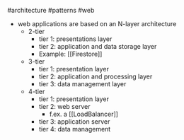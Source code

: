 #architecture #patterns #web 

- web applications are based on an N-layer architecture
	- 2-tier
		- tier 1: presentations layer
		- tier 2: application and data storage layer
		- Example: [[Firestore]]
	- 3-tier
		- tier 1: presentation layer
		- tier 2: application and processing layer
		- tier 3: data management layer
	- 4-tier
		- tier 1: presentation layer
		- tier 2: web server
			- f.ex. a [[LoadBalancer]]
		- tier 3: application server
		- tier 4: data management